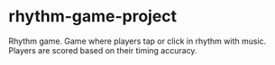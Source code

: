 # rhythm-game-project
Rhythm game. Game where players tap or click in rhythm with music. Players are scored based on their timing accuracy.

